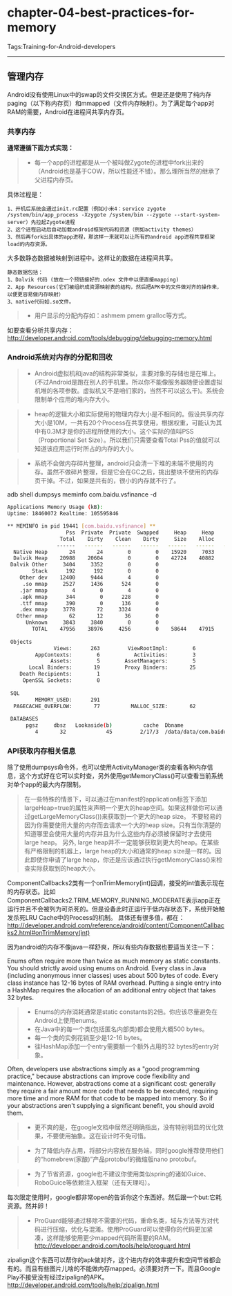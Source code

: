 # chapter-04-best-practices-for-memory

Tags:Training-for-Android-developers

---

## 管理内存

Android没有使用Linux中的swap的文件交换区方式。但是还是使用了纯内存paging（以下称内存页）和mmapped（文件内存映射）。为了满足每个app对RAM的需要，Android在进程间共享内存页。

### 共享内存

**通常遵循下面方式实现：**

>* 每一个app的进程都是从一个被叫做Zygote的进程中fork出来的（Android也是基于COW，所以性能还不错）。那么理所当然的继承了父进程内存页。
    
具体过程是：

    1、开机后系统会通过init.rc配置（例如小米4：service zygote /system/bin/app_process -Xzygote /system/bin --zygote --start-system-server）先拉起Zygote进程
    2、这个进程启动后自动加载android框架代码和资源（例如activity themes）
    3、然后再fork出具体的app进程，那这样一来就可以让所有的android app进程共享框架load的内存资源。

大多数静态数据被映射到进程中。这样让的数据在进程间共享。

    静态数据包括：
    1、Dalvik 代码 (放在一个预链接好的.odex 文件中以便直接mapping)
    2、App Resources(它们被组织成资源映射表的结构，然后把APK中的文件做对齐的操作来，以便更容易做内存映射）
    3、native代码如.so文件。

>* 用户显示的分配内存如：ashmem pmem gralloc等方式。
    
如要查看分析共享内存：
http://developer.android.com/tools/debugging/debugging-memory.html

### Android系统对内存的分配和回收
>* Android虚拟机和java的结构非常类似，主要对象的存储也是在堆上。(不过Android是跑在别人的手机里。所以你不能像服务器随便设置虚拟机堆的各项参数。虚拟机又不是咱们家的，当然不可以这么干)。系统会限制单个应用的堆内存大小。

>* heap的逻辑大小和实际使用的物理内存大小是不相同的。假设共享内存大小是10M，一共有20个Process在共享使用，根据权重，可能认为其中有0.3M才是你的进程所使用的大小。这个实际的值叫PSS（Proportional Set Size）。所以我们只需要查看Total Pss的值就可以知道该应用运行时所占的内存的大小。

>* 系统不会做内存碎片整理，android只会清一下堆的未端不使用的内存。虽然不做碎片整理，但是它会在GC之后，挑出整块不使用的内存页干掉。不过，如果是共有的，很小的内存就不行了。

adb shell dumpsys meminfo com.baidu.vsfinance -d

```bash
Applications Memory Usage (kB):
Uptime: 18460072 Realtime: 105595846

** MEMINFO in pid 19441 [com.baidu.vsfinance] **
                   Pss  Private  Private  Swapped     Heap     Heap     Heap
                 Total    Dirty    Clean    Dirty     Size    Alloc     Free
                ------   ------   ------   ------   ------   ------   ------
  Native Heap       24       24        0        0    15920     7033      502
  Dalvik Heap    20988    20604        0        0    42724    40882     1842
 Dalvik Other     3404     3352        0        0                           
        Stack      192      192        0        0                           
    Other dev    12400     9444        4        0                           
     .so mmap     2527     1436      524        0                           
    .jar mmap        4        0        4        0                           
    .apk mmap      344        0      228        0                           
    .ttf mmap      390        0      136        0                           
    .dex mmap     3778       72     3324        0                           
   Other mmap       62       12       36        0                           
      Unknown     3843     3840        0        0                           
        TOTAL    47956    38976     4256        0    58644    47915     2344
 
 Objects
               Views:      263         ViewRootImpl:        6
         AppContexts:        6           Activities:        3
              Assets:        5        AssetManagers:        5
       Local Binders:       19        Proxy Binders:       25
    Death Recipients:        1
     OpenSSL Sockets:        0
 
 SQL
         MEMORY_USED:      291
  PAGECACHE_OVERFLOW:       77          MALLOC_SIZE:       62
 
 DATABASES
      pgsz     dbsz   Lookaside(b)          cache  Dbname
         4       32             45         2/17/3  /data/data/com.baidu.vsfinance/databases/afinal.db
```

### API获取内存相关信息

除了使用dumpsys命令外，也可以使用ActivityManager类的查看各种内存信息，这个方式好在它可以实时查，另外使用getMemoryClass()可以查看当前系统对单个app的最大内存限制。
        
>    在一些特殊的情景下，可以通过在manifest的application标签下添加largeHeap=true的属性来声明一个更大的heap空间。如果这样做你可以通过getLargeMemoryClass())来获取到一个更大的heap size。
不要轻易的因为你需要使用大量的内存而去请求一个大的heap size。只有当你清楚的知道哪里会使用大量的内存并且为什么这些内存必须被保留时才去使用large heap。
另外, large heap并不一定能够获取到更大的heap。在某些有严格限制的机器上，large heap的大小和通常的heap size是一样的。因此即使你申请了large heap，你还是应该通过执行getMemoryClass()来检查实际获取到的heap大小。

ComponentCallbacks2类有一个onTrimMemory(int)回调，接受的int值表示现在的内存状态。比如ComponentCallbacks2.TRIM_MEMORY_RUNNING_MODERATE表示app正在运行并且不会被列为可杀死的。但是设备此时正运行于低内存状态下，系统开始触发杀死LRU Cache中的Process的机制。
具体还有很多值，都在：http://developer.android.com/reference/android/content/ComponentCallbacks2.html#onTrimMemory(int)

因为android的内存不像java一样舒爽，所以有些内存数据也要适当关注一下：

Enums often require more than twice as much memory as static constants. You should strictly avoid using enums on Android.
Every class in Java (including anonymous inner classes) uses about 500 bytes of code.
Every class instance has 12-16 bytes of RAM overhead.
Putting a single entry into a HashMap requires the allocation of an additional entry object that takes 32 bytes.

>* Enums的内存消耗通常是static constants的2倍。你应该尽量避免在Android上使用enums。
>* 在Java中的每一个类(包括匿名内部类)都会使用大概500 bytes。
>* 每一个类的实例花销至少是12-16 bytes。
>* 往HashMap添加一个entry需要额一个额外占用的32 bytes的entry对象。

Often, developers use abstractions simply as a "good programming practice," because abstractions can improve code flexibility and maintenance. However, abstractions come at a significant cost: generally they require a fair amount more code that needs to be executed, requiring more time and more RAM for that code to be mapped into memory. So if your abstractions aren't supplying a significant benefit, you should avoid them.

>* 更不爽的是，在google文档中居然还明确指出，没有特别明显的优化效果，不要使用抽象。这在设计时不免可惜。

>* 为了降低内存占用，将部分内容放在服务端，同时google推荐使用他们的“homebrew(家酿)”产品protobuf的微缩版nano protobuf。

>* 为了节省资源，google也不建议你使用类似spring的诸如Guice、RoboGuice等依赖注入框架（还有天理吗）。

每次限定使用时，google都非常open的告诉你这个东西好。然后跟一个but:它耗资源。然并卵！

>* ProGuard能够通过移除不需要的代码，重命名类，域与方法等方对代码进行压缩，优化与混淆。使用ProGuard可以使得你的代码更加紧凑，这样能够使用更少mapped代码所需要的RAM。http://developer.android.com/tools/help/proguard.html

zipalign这个东西可以帮你的apk做对齐，这个进内存的效率提升和空间节省都会有的。而且有些图片儿啥的不能做内存mapped。必须要对齐一下。而且Google Play不接受没有经过zipalign的APK。
http://developer.android.com/tools/help/zipalign.html
